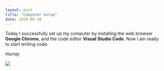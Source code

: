 ```yaml
---
layout: post
title: "Computer Setup"
date: 2020-08-10
---
```


Today I successfully set up my computer by installing the web browser <b>Google Chrome</b>, and the code editor <b>Visual Studio Code</b>. Now I am ready to start writing code. <p><em>Hurray</em></p>

<p><img src = /images/dancing-village-girl></p>
